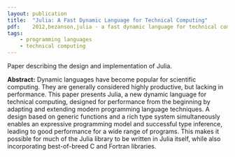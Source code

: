```yaml
---
layout: publication
title:  "Julia: A Fast Dynamic Language for Technical Computing"
pdf:    2012,bezanson,julia - a fast dynamic language for technical computing.pdf
tags:
    - programming languages
    - technical computing
---
```


Paper describing the design and implementation of Julia.

**Abstract:** Dynamic languages have become popular for scientific computing. They are generally considered highly productive, but lacking in performance. This paper presents Julia, a new dynamic language for technical computing, designed for performance from the beginning by adapting and extending modern programming language techniques. A design based on generic functions and a rich type system simultaneously enables an expressive programming model and successful type inference, leading to good performance for a wide range of programs. This makes it possible for much of the Julia library to be written in Julia itself, while also incorporating best-of-breed C and Fortran libraries.
